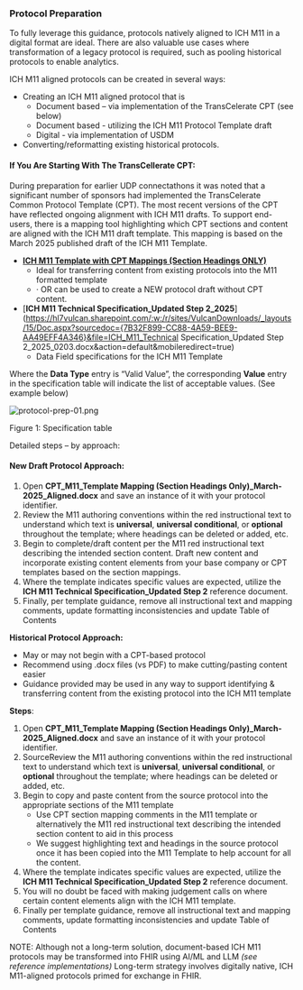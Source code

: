 ### Protocol Preparation

To fully leverage this guidance, protocols natively aligned to ICH M11 in a digital format are ideal. There are also valuable use cases where transformation of a legacy protocol is required, such as pooling historical protocols to enable analytics.

ICH M11 aligned protocols can be created in several ways: 

- Creating an ICH M11 aligned protocol that is
  - Document based – via implementation of the TransCelerate CPT (see below)
  - Document based - utilizing the ICH M11 Protocol Template draft
  - Digital - via implementation of USDM
- Converting/reformatting existing historical protocols.

#### If You Are Starting With The TransCellerate CPT:

During preparation for earlier UDP connectathons it was noted that a significant number of sponsors had implemented the TransCelerate Common Protocol Template (CPT). The most recent versions of the CPT have reflected ongoing alignment with ICH M11 drafts. To support end-users, there is a mapping tool highlighting which CPT sections and content are aligned with the ICH M11 draft template. This mapping is based on the March 2025 published draft of the ICH M11 Template.

- [**ICH M11 Template with CPT Mappings (Section Headings ONLY)**](https://hl7vulcan.sharepoint.com/:w:/r/sites/VulcanDownloads/_layouts/15/Doc.aspx?sourcedoc={8478AC1A-070D-4152-B0DA-8235939E8CEA}&file=CPT_M11_Template_Mapping(SectionHeadingsOnly)_March-25_Aligned.docx&action=default&mobileredirect=true)
  - Ideal for transferring content from existing protocols into the M11 formatted template
  - · OR can be used to create a NEW protocol draft without CPT content.
- [**ICH M11 Technical Specification_Updated Step 2_2025**](https://hl7vulcan.sharepoint.com/:w:/r/sites/VulcanDownloads/_layouts/15/Doc.aspx?sourcedoc={7B32F899-CC88-4A59-BEE9-AA49EFF4A346}&file=ICH_M11_Technical Specification_Updated Step 2_2025_0203.docx&action=default&mobileredirect=true)
  - Data Field specifications for the ICH M11 Template

Where the **Data Type** entry is “Valid Value”, the corresponding **Value** entry in the specification table will indicate the list of acceptable values. (See example below)

<div><img src="protocol-prep-01.png" alt="protocol-prep-01.png" style="max-width: 80%; height: auto;" />

<p>Figure 1: Specification table</p></div>

Detailed steps – by approach:

#### **New Draft Protocol Approach:**

1. Open **CPT_M11_Template Mapping (Section Headings Only)_March-2025_Aligned.docx** and save an instance of it with your protocol identifier.
2. Review the M11 authoring conventions within the red instructional text to understand which text is **universal**, **universal conditional**, or **optional** throughout the template; where headings can be deleted or added, etc.
3. Begin to complete/draft content per the M11 red instructional text describing the intended section content. Draft new content and incorporate existing content elements from your base company or CPT templates based on the section mappings.
4. Where the template indicates specific values are expected, utilize the **ICH M11 Technical Specification_Updated Step 2** reference document.
5. Finally, per template guidance, remove all instructional text and mapping comments, update formatting inconsistencies and update Table of Contents

 **Historical Protocol Approach:** 

- May or may not begin with a CPT-based protocol
- Recommend using .docx files (vs PDF) to make cutting/pasting content easier
- Guidance provided may be used in any way to support identifying & transferring content from the existing protocol into the ICH M11 template

**Steps**:

1. Open **CPT_M11_Template Mapping (Section Headings Only)_March-2025_Aligned.docx** and save an instance of it with your protocol identifier.
2. SourceReview the M11 authoring conventions within the red instructional text to understand which text is **universal**, **universal conditional**, or **optional** throughout the template; where headings can be deleted or added, etc.
3. Begin to copy and paste content from the source protocol into the appropriate sections of the M11 template
   - Use CPT section mapping comments in the M11 template or alternatively the M11 red instructional text describing the intended section content to aid in this process
   - We suggest highlighting text and headings in the source protocol once it has been copied into the M11 Template to help account for all the content.
4. Where the template indicates specific values are expected, utilize the **ICH M11 Technical Specification_Updated Step 2** reference document.
5. You will no doubt be faced with making judgement calls on where certain content elements align with the ICH M11 template. 
6. Finally per template guidance, remove all instructional text and mapping comments, update formatting inconsistencies and update Table of Contents

NOTE: Although not a long-term solution, document-based ICH M11 protocols may be transformed into FHIR using AI/ML and LLM *(see reference implementations)* Long-term strategy involves digitally native, ICH M11-aligned protocols primed for exchange in FHIR.

